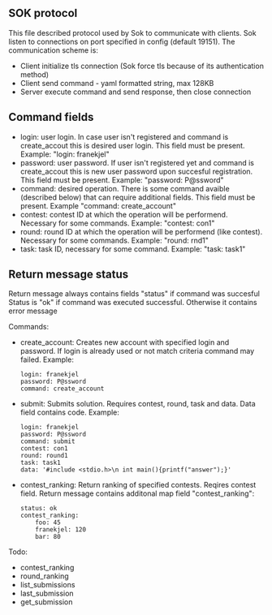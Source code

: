 SOK protocol
------------

This file described protocol used by Sok to communicate with clients. Sok listen to connections on port specified in config (default 19151). The communication scheme is:

- Client initialize tls connection (Sok force tls because of its authentication method)
- Client send command - yaml formatted string, max 128KB
- Server execute command and send response, then close connection

Command fields
-----
- login: user login. In case user isn't registered and command is create_accout this is desired user login. This field must be present. Example:
"login: franekjel"
- password: user password. If user isn't registered yet and command is create_accout this is new user password upon succesful registration. This field must be present. Example:
 "password: P@ssword"
 - command: desired operation. There is some command avaible (described below) that can require additional fields. This field must be present. Example
 "command: create_account"
- contest: contest ID at which the operation will be performend. Necessary for some commands. Example:
"contest: con1"
- round: round ID at which the operation will be performend (like contest). Necessary for some commands. Example:
"round: rnd1"
- task: task ID, necessary for some command. Example:
"task: task1"

Return message status
---
Return message always contains fields "status" if command was succesful
Status is "ok" if command was executed successful. Otherwise it contains error message

Commands:
 - create_account: Creates new account with specified login and password. If login is already used or not match criteria command may failed. Example:
    ```
    login: franekjel
    password: P@ssword
    command: create_account
    ```
 - submit: Submits solution. Requires contest, round, task and data. Data field contains code. Example:
	```
	login: franekjel
	password: P@ssword
	command: submit
	contest: con1
	round: round1
	task: task1
	data: '#include <stdio.h>\n int main(){printf("answer");}'
	```
 - contest_ranking: Return ranking of specified contests. Reqires contest field. Return message contains additonal map field "contest_ranking":
	```
	status: ok
	contest_ranking:
		foo: 45
		franekjel: 120
		bar: 80
	``` 

Todo:
- contest_ranking
- round_ranking
- list_submissions
- last_submission
- get_submission
